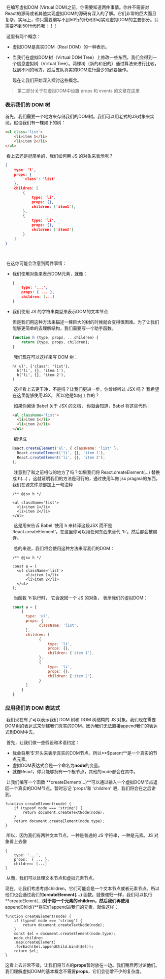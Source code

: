 ​	在编写虚拟DOM (Virtual DOM)之前，你需要知道两件事情。你并不需要对 React的源码或者其他实现虚拟DOM的源码有深入的了解。它们非常的巨大而且复杂，实际上，你只需要编写不到50行的代码即可实现虚拟DOM的主要部分。只需要不到50行代码哦！！！



​	这里有两个概念：

- 虚拟DOM是真实DOM（Real DOM）的一种表示。

- 当我们在虚拟DOM树（Virtual DOM Tree）上修改一些东西，我们会得到一个信息虚拟树（Virtual Tree）。两棵树（新的和旧的）通过算法来进行比较，找到不同的地方，然后支队真实的DOM进行最少的必要操作。

  现在让我们开始深入探讨这些概念。

> 第二部分关于在虚拟DOM中设置 props 和 events 的文章在这里



### 表示我们的 DOM 树

​	首先，我们需要一个地方来存储我们的DOM树。我们可以用老式的JS对象来实现。假设我们有一棵如下的树：



```html
<ul class='list'>
    <li>item 1</li>
    <li>item 2</li>
</ul>
```

​	看上去还是挺简单的，我们如何用 JS 的对象来表示呢？

```json
{
    type: 'l',
    props: {
        'class': 'list'
    },
    children: [
        {
            type: 'li',
            props: {},
            children: ['item1'],
        },
        {
            type: 'li',
            props: {},
            children: ['item2']
        }
    ]
}
```

​	

​	在这你可能会注意到两件事情：

- 我们使用对象来表示DOM元素，就像：

  ```json
  {
      type: '...',
      props: { ... },
      children: [...]
  }
  ```

  

- 我们使用 JS 的字符串类型来表示DOM的文本节点

  ​	但是我们用这种方法来描述一棵巨大的树的时候就会变得很困难。为了让我们能够更简单的去理解结构，我们需要写一个助手函数。

  ```javascript
  function h (type, props, ...children) {
      return {type, props, children};
  }
  ```

  ​        我们现在可以这样来写 DOM 树：

  ```
  h('ul', {'class': 'list'},
  	h('li', {}, 'item 1'),
  	h('li', {}, 'item 2'),
  )
  ```

  ​	这样看上去更干净，不是吗？让我们更进一步，你曾经听过 JSX 吗？ 我希望在这里能够使用JSX， 所以他是如何工作的？

  ​	如果你阅读 Babel 关于 JSX 的文档， 你就会知道，Babel 将这些代码：

  ```html
  <ul className='list'>
  	<li>item 1</li>
  	<li>item 2</li>
  </ul>
  ```

  ​	编译成

  ```javascript
  React.createElement('ul', { className: 'list' },
  	React.createElement('li', {}, 'item 1'),
  	React.createElement('li', {}, 'item 2'),
  );
  ```

  ​	注意到了和之前相似的地方了吗？如果我们将 React.createElement(...) 替换成 h(...) ，这就证明我们的方法是可行的，通过使用叫做 jsx pragma的东西。我们在源文件顶部加上一句注释

  ```
  /** @jsx h */
  
  <ul className='list'>
  	<li>item 1</li>
  	<li>item 2</li>
  </ul>
  ```

  ​	这是用来告诉 Babel '使用 h 来转译这段JSX 而不是 React.createElement'。在这里你可以用任何东西来替代 'h'。然后都会被编译。

  ​	总的来说，我们将会使用这种方法来写我们的DOM：

  ```
  /** @jsx h */
  
  const a = (
  	<ul className='list'>
  		<li>item 1</li>
  		<li>item 2</li>
  	</ul>
  );
  ```

  ​	当函数 ‘h’执行时， 它会返回一个 JS 的对象， 表示我们的虚拟DOM：

  ```javascript
  const a = {
      {
      	type: 'ul',
      	props: {
              className: 'list',
      	},
      	children: [
              {
                  type: 'li',
                  props: {},
                  children: ['item 1'],
              },
              {
                  type: 'li',
                  props: {},
                  children: ['item 2'],
              }
      	]
      }
  }
  ```

  

### 应用我们的 DOM 表达式

​	我们现在有了可以表示我们 DOM 树和 DOM 树结构的 JS 对象。我们现在需要DOM树的表达式来创建我们真实的DOM。因为我们无法直接append我们的表达式到DOM中去。

​	首先，让我们做一些假设和术语约定：

- 我会将用'$'开头来表示真实的DOM节点。所以**\$parent**是一个真实的节点元素。
- 虚拟DOM表达式会是一个命名为**node**的变量。
- 就像React，你只能够拥有一个根节点，其他的node都会在其中。

​        让我们编写一个函数 **createElement(...)**可以通过输入一个虚拟DOM节点返回一个真实的DOM节点。暂时忘记 'props'和 'children' 吧，我们将会在之后讲到。

```
function createElement(node) {
    if (typeof node === 'string') {
        return document.createTextNode(node);
    }
    return document.createElement(node.type);
}
```

​	所以，因为我们有两种文本节点，一种是普通的 JS 字符串，一种是元素。JS 对象看上去像

```
{
    type: '...',
    props:  { ... },
    children: [...]
}
```

​	从而，我们可以处理文本节点和虚拟元素节点。

​	现在，让我们考虑考虑children，它们可能会是一个文本节点或者元素节点。所以他们也会通过我们的**createElement(...)** 函数。就像递归一样，我们可以执行 **createElemnt(...)**对于每一个元素的children，然后我们再使用**appendChild()**将它们append进我们的元素，就像这样：

```
function createElement(node) {
    if (typeof node === 'string') {
        return document.createTextNode(node);
    }
    const $el = document.createElement(node.type);
    node.children
    .map(createElement)
    .forEach($el.appendChild.bind($el));
    return $el;
}
```

这看上去非常不错，让我们将节点的**props**暂时放在一边。我们稍后再讨论他们。我们理解虚拟DOM的基本概念不需要**props**，它们会徒增不少的复杂度。

